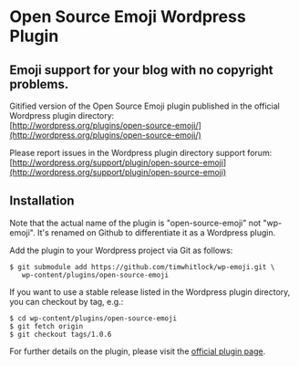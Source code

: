 # Open Source Emoji Wordpress Plugin

## Emoji support for your blog with no copyright problems.

Gitified version of the Open Source Emoji plugin published in the official Wordpress plugin directory:  
[http://wordpress.org/plugins/open-source-emoji/](http://wordpress.org/plugins/open-source-emoji/)

Please report issues in the Wordpress plugin directory support forum:  
[http://wordpress.org/support/plugin/open-source-emoji](http://wordpress.org/support/plugin/open-source-emoji)

## Installation

Note that the actual name of the plugin is "open-source-emoji" not "wp-emoji". It's renamed on Github to differentiate it as a Wordpress plugin. 

Add the plugin to your Wordpress project via Git as follows:

    $ git submodule add https://github.com/timwhitlock/wp-emoji.git \
       wp-content/plugins/open-source-emoji
    
If you want to use a stable release listed in the Wordpress plugin directory, you can checkout by tag, e.g.:

    $ cd wp-content/plugins/open-source-emoji
    $ git fetch origin
    $ git checkout tags/1.0.6

For further details on the plugin, please visit the [official plugin page](http://wordpress.org/plugins/open-source-emoji/).

